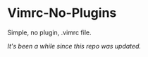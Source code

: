 # Vimrc-No-Plugins
Simple, no plugin, .vimrc file.


_It's been a while since this repo was updated._
